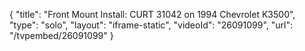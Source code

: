 {
    "title": "Front Mount Install: CURT 31042 on 1994 Chevrolet K3500",
    "type": "solo",
    "layout": "iframe-static",
    "videoId": "26091099",
    "url": "\/tvpembed\/26091099"
}